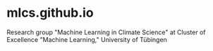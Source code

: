 # mlcs.github.io

Research group "Machine Learning in Climate Science" at Cluster of
Excellence "Machine Learning," University of Tübingen
